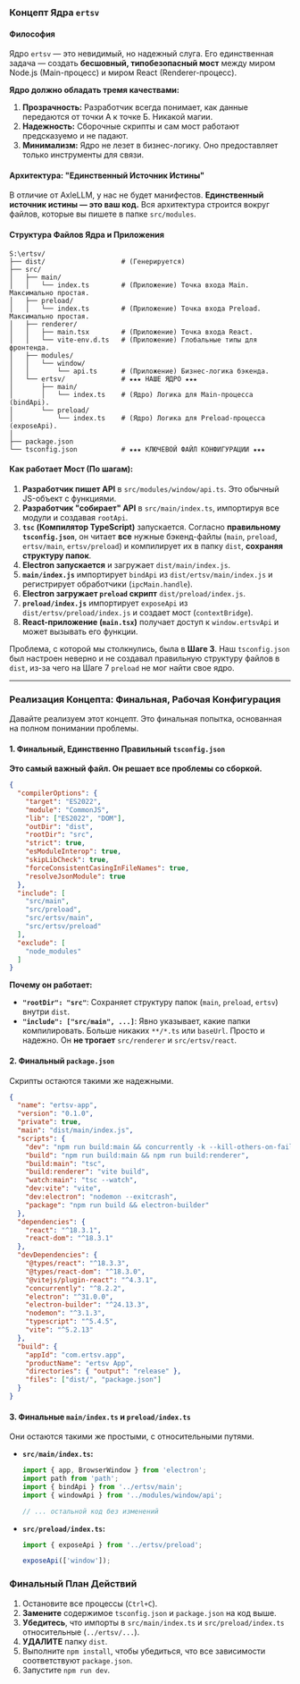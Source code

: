 
### **Концепт Ядра `ertsv`**

#### **Философия**

Ядро `ertsv` — это невидимый, но надежный слуга. Его единственная задача — создать **бесшовный, типобезопасный мост** между миром Node.js (Main-процесс) и миром React (Renderer-процесс).

**Ядро должно обладать тремя качествами:**
1.  **Прозрачность:** Разработчик всегда понимает, как данные передаются от точки А к точке Б. Никакой магии.
2.  **Надежность:** Сборочные скрипты и сам мост работают предсказуемо и не падают.
3.  **Минимализм:** Ядро не лезет в бизнес-логику. Оно предоставляет только инструменты для связи.

#### **Архитектура: "Единственный Источник Истины"**

В отличие от AxleLLM, у нас не будет манифестов. **Единственный источник истины — это ваш код.** Вся архитектура строится вокруг файлов, которые вы пишете в папке `src/modules`.

#### **Структура Файлов Ядра и Приложения**

```
S:\ertsv/
├── dist/                   # (Генерируется)
├── src/
│   ├── main/
│   │   └── index.ts        # (Приложение) Точка входа Main. Максимально простая.
│   ├── preload/
│   │   └── index.ts        # (Приложение) Точка входа Preload. Максимально простая.
│   ├── renderer/
│   │   ├── main.tsx        # (Приложение) Точка входа React.
│   │   └── vite-env.d.ts   # (Приложение) Глобальные типы для фронтенда.
│   ├── modules/
│   │   └── window/
│   │       └── api.ts      # (Приложение) Бизнес-логика бэкенда.
│   └── ertsv/              # ★★★ НАШЕ ЯДРО ★★★
│       ├── main/
│       │   └── index.ts    # (Ядро) Логика для Main-процесса (bindApi).
│       └── preload/
│           └── index.ts    # (Ядро) Логика для Preload-процесса (exposeApi).
│
├── package.json
└── tsconfig.json           # ★★★ КЛЮЧЕВОЙ ФАЙЛ КОНФИГУРАЦИИ ★★★
```

#### **Как работает Мост (По шагам):**

1.  **Разработчик пишет API** в `src/modules/window/api.ts`. Это обычный JS-объект с функциями.
2.  **Разработчик "собирает" API** в `src/main/index.ts`, импортируя все модули и создавая `rootApi`.
3.  **`tsc` (Компилятор TypeScript)** запускается. Согласно **правильному `tsconfig.json`**, он читает **все** нужные бэкенд-файлы (`main`, `preload`, `ertsv/main`, `ertsv/preload`) и компилирует их в папку `dist`, **сохраняя структуру папок**.
4.  **Electron запускается** и загружает `dist/main/index.js`.
5.  **`main/index.js`** импортирует `bindApi` из `dist/ertsv/main/index.js` и регистрирует обработчики (`ipcMain.handle`).
6.  **Electron загружает `preload` скрипт** `dist/preload/index.js`.
7.  **`preload/index.js`** импортирует `exposeApi` из `dist/ertsv/preload/index.js` и создает мост (`contextBridge`).
8.  **React-приложение (`main.tsx`)** получает доступ к `window.ertsvApi` и может вызывать его функции.

Проблема, с которой мы столкнулись, была в **Шаге 3**. Наш `tsconfig.json` был настроен неверно и не создавал правильную структуру файлов в `dist`, из-за чего на Шаге 7 `preload` не мог найти свое ядро.

---

### **Реализация Концепта: Финальная, Рабочая Конфигурация**

Давайте реализуем этот концепт. Это финальная попытка, основанная на полном понимании проблемы.

#### **1. Финальный, Единственно Правильный `tsconfig.json`**

**Это самый важный файл. Он решает все проблемы со сборкой.**

```json
{
  "compilerOptions": {
    "target": "ES2022",
    "module": "CommonJS",
    "lib": ["ES2022", "DOM"],
    "outDir": "dist",
    "rootDir": "src",
    "strict": true,
    "esModuleInterop": true,
    "skipLibCheck": true,
    "forceConsistentCasingInFileNames": true,
    "resolveJsonModule": true
  },
  "include": [
    "src/main",
    "src/preload",
    "src/ertsv/main",
    "src/ertsv/preload"
  ],
  "exclude": [
    "node_modules"
  ]
}
```

**Почему он работает:**
*   **`"rootDir": "src"`**: Сохраняет структуру папок (`main`, `preload`, `ertsv`) внутри `dist`.
*   **`"include": ["src/main", ...]`**: Явно указывает, какие папки компилировать. Больше никаких `**/*.ts` или `baseUrl`. Просто и надежно. Он **не трогает** `src/renderer` и `src/ertsv/react`.

#### **2. Финальный `package.json`**

Скрипты остаются такими же надежными.

```json
{
  "name": "ertsv-app",
  "version": "0.1.0",
  "private": true,
  "main": "dist/main/index.js",
  "scripts": {
    "dev": "npm run build:main && concurrently -k --kill-others-on-fail \"npm:watch:main\" \"npm:dev:vite\" \"npm:dev:electron\"",
    "build": "npm run build:main && npm run build:renderer",
    "build:main": "tsc",
    "build:renderer": "vite build",
    "watch:main": "tsc --watch",
    "dev:vite": "vite",
    "dev:electron": "nodemon --exitcrash",
    "package": "npm run build && electron-builder"
  },
  "dependencies": {
    "react": "^18.3.1",
    "react-dom": "^18.3.1"
  },
  "devDependencies": {
    "@types/react": "^18.3.3",
    "@types/react-dom": "^18.3.0",
    "@vitejs/plugin-react": "^4.3.1",
    "concurrently": "^8.2.2",
    "electron": "^31.0.0",
    "electron-builder": "^24.13.3",
    "nodemon": "^3.1.3",
    "typescript": "^5.4.5",
    "vite": "^5.2.13"
  },
  "build": {
    "appId": "com.ertsv.app",
    "productName": "ertsv App",
    "directories": { "output": "release" },
    "files": ["dist/", "package.json"]
  }
}
```

#### **3. Финальные `main/index.ts` и `preload/index.ts`**

Они остаются такими же простыми, с относительными путями.

*   **`src/main/index.ts`:**
    ```typescript
    import { app, BrowserWindow } from 'electron';
    import path from 'path';
    import { bindApi } from '../ertsv/main';
    import { windowApi } from '../modules/window/api';

    // ... остальной код без изменений
    ```

*   **`src/preload/index.ts`:**
    ```typescript
    import { exposeApi } from '../ertsv/preload';

    exposeApi(['window']);
    ```

### **Финальный План Действий**

1.  Остановите все процессы (`Ctrl+C`).
2.  **Замените** содержимое `tsconfig.json` и `package.json` на код выше.
3.  **Убедитесь**, что импорты в `src/main/index.ts` и `src/preload/index.ts` относительные (`../ertsv/...`).
4.  **УДАЛИТЕ** папку `dist`.
5.  Выполните `npm install`, чтобы убедиться, что все зависимости соответствуют `package.json`.
6.  Запустите `npm run dev`.